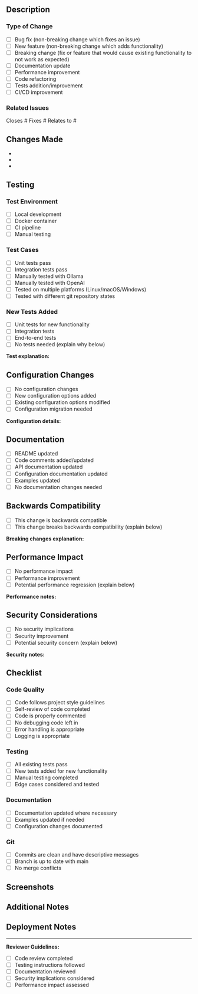 ## Description

<!-- Provide a brief description of the changes in this PR -->

### Type of Change

- [ ] Bug fix (non-breaking change which fixes an issue)
- [ ] New feature (non-breaking change which adds functionality)
- [ ] Breaking change (fix or feature that would cause existing functionality to not work as expected)
- [ ] Documentation update
- [ ] Performance improvement
- [ ] Code refactoring
- [ ] Tests addition/improvement
- [ ] CI/CD improvement

### Related Issues

<!-- Link to any related issues -->
Closes #
Fixes #
Relates to #

## Changes Made

<!-- List the main changes made in this PR -->

- 
- 
- 

## Testing

<!-- Describe how you tested your changes -->

### Test Environment

- [ ] Local development
- [ ] Docker container
- [ ] CI pipeline
- [ ] Manual testing

### Test Cases

- [ ] Unit tests pass
- [ ] Integration tests pass
- [ ] Manually tested with Ollama
- [ ] Manually tested with OpenAI
- [ ] Tested on multiple platforms (Linux/macOS/Windows)
- [ ] Tested with different git repository states

### New Tests Added

- [ ] Unit tests for new functionality
- [ ] Integration tests
- [ ] End-to-end tests
- [ ] No tests needed (explain why below)

**Test explanation:**
<!-- If no tests were added, explain why -->

## Configuration Changes

<!-- If this PR affects configuration -->

- [ ] No configuration changes
- [ ] New configuration options added
- [ ] Existing configuration options modified
- [ ] Configuration migration needed

**Configuration details:**
<!-- Describe any configuration changes -->

## Documentation

- [ ] README updated
- [ ] Code comments added/updated
- [ ] API documentation updated
- [ ] Configuration documentation updated
- [ ] Examples updated
- [ ] No documentation changes needed

## Backwards Compatibility

- [ ] This change is backwards compatible
- [ ] This change breaks backwards compatibility (explain below)

**Breaking changes explanation:**
<!-- If there are breaking changes, explain them and how users should migrate -->

## Performance Impact

- [ ] No performance impact
- [ ] Performance improvement
- [ ] Potential performance regression (explain below)

**Performance notes:**
<!-- Describe any performance considerations -->

## Security Considerations

- [ ] No security implications
- [ ] Security improvement
- [ ] Potential security concern (explain below)

**Security notes:**
<!-- Describe any security considerations -->

## Checklist

### Code Quality

- [ ] Code follows project style guidelines
- [ ] Self-review of code completed
- [ ] Code is properly commented
- [ ] No debugging code left in
- [ ] Error handling is appropriate
- [ ] Logging is appropriate

### Testing

- [ ] All existing tests pass
- [ ] New tests added for new functionality
- [ ] Manual testing completed
- [ ] Edge cases considered and tested

### Documentation

- [ ] Documentation updated where necessary
- [ ] Examples updated if needed
- [ ] Configuration changes documented

### Git

- [ ] Commits are clean and have descriptive messages
- [ ] Branch is up to date with main
- [ ] No merge conflicts

## Screenshots

<!-- If applicable, add screenshots to help explain your changes -->

## Additional Notes

<!-- Any additional information that reviewers should know -->

## Deployment Notes

<!-- Special instructions for deployment, if any -->

---

**Reviewer Guidelines:**
- [ ] Code review completed
- [ ] Testing instructions followed
- [ ] Documentation reviewed
- [ ] Security implications considered
- [ ] Performance impact assessed